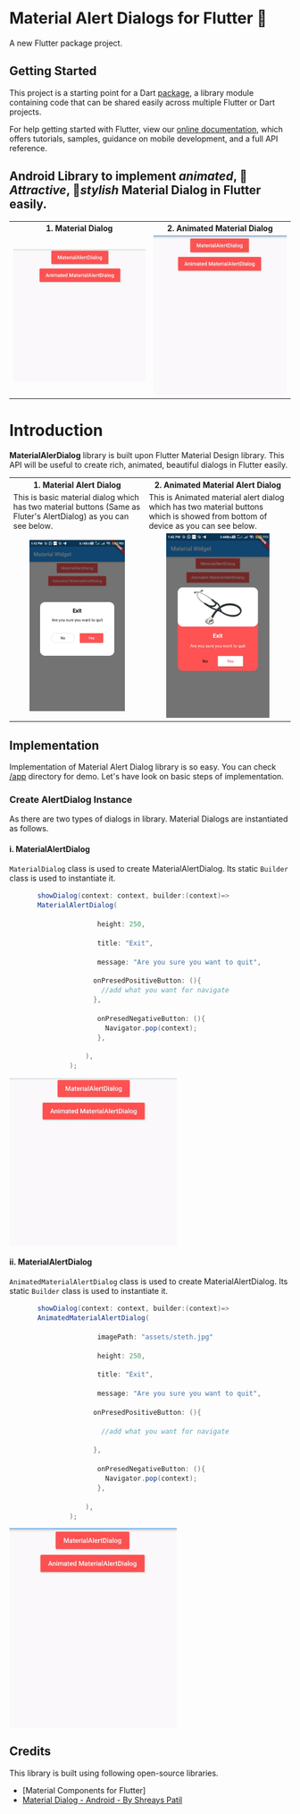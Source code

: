 # Material Alert Dialogs for Flutter 📱

A new Flutter package project.

## Getting Started

This project is a starting point for a Dart
[package](https://flutter.dev/developing-packages/),
a library module containing code that can be shared easily across
multiple Flutter or Dart projects.

For help getting started with Flutter, view our 
[online documentation](https://flutter.dev/docs), which offers tutorials, 
samples, guidance on mobile development, and a full API reference.

## Android Library to implement *animated*, 🥰 *Attractive*, 🎨*stylish* Material Dialog in Flutter easily.

<table style="width:100%">
  <tr>
    <th><b>1. Material Dialog<b></b></th>
    <th>2. Animated Material Dialog</th> 
  </tr>
  <tr>
    <td><img src="gifs/alert.gif"/></td>
    <td><img src="gifs/animated.gif"/></td>
  </tr>
</table>

# Introduction

**MaterialAlerDialog** library is built upon Flutter Material Design library. This API will be useful to create rich, animated, beautiful dialogs in Flutter  easily. 

<table style="width:100%">
  <tr>
    <th><b>1. Material Alert Dialog<b></b></th>
    <th>2. Animated Material Alert Dialog</th>
  </tr>
  <tr>
    <td>This is basic material dialog which has two material buttons (Same as Fluter's AlertDialog) as you can see below.</td>
    <td>This is Animated material alert  dialog which has two material buttons which is showed from bottom of device as you can see below.</td> 
  </tr>
  <tr>
    <td align="center"><img src="gifs/alert.jpg" width="75%"/></td>
    <td align="center"><img src="gifs/animated.jpg" width="75%"/></td> 
  </tr>
</table>

## Implementation
Implementation of Material Alert Dialog library is so easy. You can check [/app](/app) directory for demo. Let's have look on basic steps of implementation.

### Create AlertDialog Instance
As there are two types of dialogs in library. Material Dialogs are instantiated as follows.
#### i. MaterialAlertDialog
`MaterialDialog` class is used to create MaterialAlertDialog. Its static `Builder` class is used to instantiate it. 
```java
       showDialog(context: context, builder:(context)=>
       MaterialAlertDialog(

                      height: 250,

                      title: "Exit",

                      message: "Are you sure you want to quit",

                     onPresedPositiveButton: (){
                       //add what you want for navigate
                     },

                      onPresedNegativeButton: (){
                        Navigator.pop(context);
                      },

                   ),
               );
```

<img align="center" src="gifs/alert.gif" width="300"/>


#### ii. MaterialAlertDialog
`AnimatedMaterialAlertDialog` class is used to create MaterialAlertDialog. Its static `Builder` class is used to instantiate it. 
```java
       showDialog(context: context, builder:(context)=>
       AnimatedMaterialAlertDialog(
                      
                      imagePath: "assets/steth.jpg"
                      
                      height: 250,

                      title: "Exit",

                      message: "Are you sure you want to quit",

                     onPresedPositiveButton: (){
                     
                       //add what you want for navigate
                       
                     },

                      onPresedNegativeButton: (){
                        Navigator.pop(context);
                      },

                   ),
               );
```

<img style="text_align:center" align="center" src="gifs/animated.gif" width="300"/>

## Credits
This library is built using following open-source libraries.
- [Material Components for Flutter]
- [Material Dialog - Android - By Shreays Patil](https://github.com/PatilShreyas/MaterialDialog-Android/)

